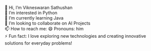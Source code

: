 👋 Hi, I’m Vikneswaran Sathushan  
👀 I’m interested in Python  
🌱 I’m currently learning Java  
💞️ I’m looking to collaborate on AI Projects  
📫 How to reach me: 
😄 Pronouns: him  
⚡ Fun fact: I love exploring new technologies and creating innovative solutions for everyday problems!

<!---
IT22275042/IT22275042 is a ✨ special ✨ repository because its `README.md` (this file) appears on your GitHub profile.
You can click the Preview link to take a look at your changes.
--->
